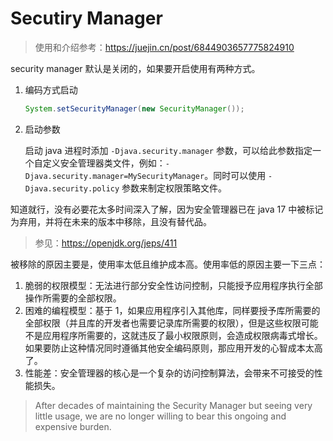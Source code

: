 # Secutiry Manager

> 使用和介绍参考：https://juejin.cn/post/6844903657775824910

security manager 默认是关闭的，如果要开启使用有两种方式。

1. 编码方式启动

   ```java
   System.setSecurityManager(new SecurityManager());
   ```

2. 启动参数

   启动 java 进程时添加 `-Djava.security.manager` 参数，可以给此参数指定一个自定义安全管理器类文件，例如：`-Djava.security.manager=MySecurityManager`。同时可以使用 `-Djava.security.policy` 参数来制定权限策略文件。





知道就行，没有必要花太多时间深入了解，因为安全管理器已在 java 17 中被标记为弃用，并将在未来的版本中移除，且没有替代品。

> 参见：https://openjdk.org/jeps/411

被移除的原因主要是，使用率太低且维护成本高。使用率低的原因主要一下三点：

1. 脆弱的权限模型：无法进行部分安全性访问控制，只能授予应用程序执行全部操作所需要的全部权限。
2. 困难的编程模型：基于 1，如果应用程序引入其他库，同样要授予库所需要的全部权限（并且库的开发者也需要记录库所需要的权限），但是这些权限可能不是应用程序所需要的，这就违反了最小权限原则，会造成权限病毒式增长。如果要防止这种情况同时遵循其他安全编码原则，那应用开发的心智成本太高了。
3. 性能差：安全管理器的核心是一个复杂的访问控制算法，会带来不可接受的性能损失。

>  After decades of maintaining the Security Manager but seeing very little usage, we are no longer willing to bear this ongoing and expensive burden.

